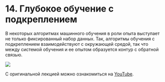 # 14\. Глубокое обучение с подкреплением

В некоторых алгоритмах машинного обучения в роли опыта выступает не только фиксированный набор данных. Так, алгоритмы обучения с подкреплением взаимодействуют с окружающей средой, так что между системой обучения и ее опытом образуется контур с обратной связью.

![](https://raw.githubusercontent.com/AlexandrParkhomenko/ml/main/stanford/images/cs231n_2017_lecture14_page-0007.jpg)

С оригинальной лекцией можно ознакомиться на [YouTube](https://youtu.be/lvoHnicueoE).
